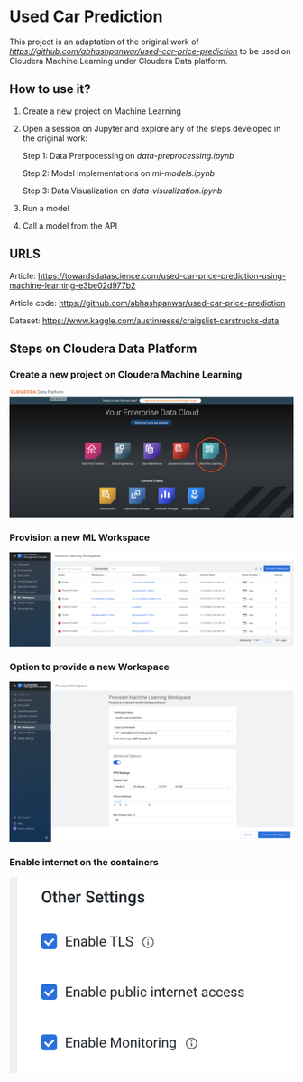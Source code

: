 # Used Car Prediction
This project is an adaptation of the  original work of *https://github.com/abhashpanwar/used-car-price-prediction* to be used on Cloudera Machine Learning under Cloudera Data platform.

## How to use it?
1) Create a new project on Machine Learning

2) Open a session on Jupyter and explore any of the steps developed in the original work:
	
	Step 1: Data Prerpocessing on *data-preprocessing.ipynb*

	Step 2: Model Implementations on *ml-models.ipynb*
	
	Step 3: Data Visualization on *data-visualization.ipynb*

3) Run a model 
4) Call a model from the API

## URLS
Article: https://towardsdatascience.com/used-car-price-prediction-using-machine-learning-e3be02d977b2

Article code: https://github.com/abhashpanwar/used-car-price-prediction

Dataset: https://www.kaggle.com/austinreese/craigslist-carstrucks-data

## Steps on Cloudera Data Platform
### Create a new project on Cloudera Machine Learning

![CDP](images/CDP1.png)

### Provision a new ML Workspace

![CDP](images/CDP2.png)

### Option to provide a new Workspace

![CDP](images/CDP3.png)

### Enable internet on the containers

![CDP](images/CDP4.png)

